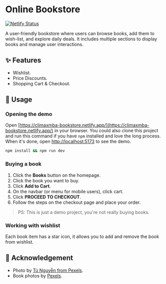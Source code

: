 # Online Bookstore

[![Netlify Status](https://api.netlify.com/api/v1/badges/29e17ae0-8056-40a8-9666-dacf733a733e/deploy-status)](https://app.netlify.com/sites/climaxmba-bookstore/deploys)

A user-friendly bookstore where users can browse books, add them to wish-list, and explore daily deals. It includes multiple sections to display books and manage user interactions.

## ✨ Features

- Wishlist.
- Price Discounts.
- Shopping Cart & Checkout.

## 🚀 Usage

### Opening the demo
Open [https://climaxmba-bookstore.netlify.app/](https://climaxmba-bookstore.netlify.app/) in your browser. You could also clone this project and run this command if you have `npm` installed and love the long process. When it's done, open [http://localhost:5173](http://localhost:5173) to see the demo. 
```bash
npm install && npm run dev
```

### Buying a book
1. Click the **Books** button on the homepage.
2. Click the book you want to buy.
3. Click **Add to Cart**.
4. On the navbar (or menu for mobile users), click cart.
5. Click **PROCEED TO CHECKOUT**.
6. Follow the steps on the checkout page and place your order.
> PS: This is just a demo project, you're not really buying books.

### Working with wishlist
Each book item has a star icon, it allows you to add and remove the book from wishlist.

## 🙏 Acknowledgement

- Photo by [Tú Nguyễn from Pexels](https://www.pexels.com/photo/beautiful-fairy-in-white-dress-1545590/).
- Book photos by [Pexels](https://www.pexels.com/).
